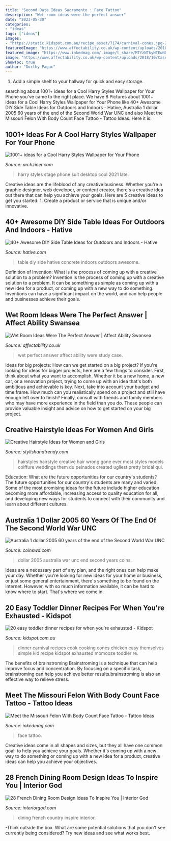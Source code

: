 ```yaml
---
title: "Second Date Ideas Sacramento : Face Tattoo"
description: "Wet room ideas were the perfect answer"
date: "2023-05-30"
categories:
- "ideas"
tags: ["ideas"]
images:
- "https://static.kidspot.com.au/recipe_asset/7174/carnival-cones.jpg-20171121031513~q75,dx720y432u1r1gg,c--.jpg"
featuredImage: "https://www.affectability.co.uk/wp-content/uploads/2018/10/Case-Study-7-1-e1540132681900.jpg"
featured_image: "https://www.inkedmag.com/.image/t_share/MTYzNTkyNTEwNDI4NDI0MTI5/bodycount-face-tattoo-fb.jpg"
image: "https://www.affectability.co.uk/wp-content/uploads/2018/10/Case-Study-7-1-e1540132681900.jpg"
ShowToc: true
author: "Dorthy Pagac"
---
```



1. Add a simple shelf to your hallway for quick and easy storage.

	

		
searching about 1001+ ideas for a Cool Harry Styles Wallpaper for Your Phone you've came to the right place. We have 8 Pictures about 1001+ ideas for a Cool Harry Styles Wallpaper for Your Phone like 40+ Awesome DIY Side Table Ideas for Outdoors and Indoors - Hative, Australia 1 dollar 2005 60 years of the end of the Second World War UNC and also Meet the Missouri Felon With Body Count Face Tattoo - Tattoo Ideas. Here it is:
		
    
## 1001+ Ideas For A Cool Harry Styles Wallpaper For Your Phone

<img loading=lazy src="https://archziner.com/wp-content/uploads/2021/01/photo-from-the-late-late-show-stage-harry-styles-desktop-wallpaper-harry-wearing-black-suit-black-shirt.jpg" onerror="this.onerror=null;this.src='https://tse3.mm.bing.net/th?id=OIP.rkbRXEdQIE2kkr-Xzw5_nAHaNK&amp;pid=15.1';" alt="1001+ ideas for a Cool Harry Styles Wallpaper for Your Phone">

_Source: archziner.com_

>harry styles stage phone suit desktop cool 2021 late. 

	

Creative ideas are the lifeblood of any creative business. Whether you're a graphic designer, web developer, or content creator, there's a creative idea out there that can help you achieve your goals. Here are 5 creative ideas to get you started: 1. Create a product or service that is unique and/or innovative.

    
## 40+ Awesome DIY Side Table Ideas For Outdoors And Indoors - Hative

<img loading=lazy src="https://hative.com/wp-content/uploads/2017/09/side-table-diy/7-side-table-diy-ideas-tutorials.jpg" onerror="this.onerror=null;this.src='https://tse1.mm.bing.net/th?id=OIP._s0VMUbyZotN7eIN5GOdCAHaWZ&amp;pid=15.1';" alt="40+ Awesome DIY Side Table Ideas for Outdoors and Indoors - Hative">

_Source: hative.com_

>table diy side hative concrete indoors outdoors awesome. 

	

Definition of Invention: What is the process of coming up with a creative solution to a problem?
Invention is the process of coming up with a creative solution to a problem. It can be something as simple as coming up with a new idea for a product, or coming up with a new way to do something. Inventions can have a significant impact on the world, and can help people and businesses achieve their goals.

    
## Wet Room Ideas Were The Perfect Answer | Affect Ability Swansea

<img loading=lazy src="https://www.affectability.co.uk/wp-content/uploads/2018/10/Case-Study-7-1-e1540132681900.jpg" onerror="this.onerror=null;this.src='https://tse2.mm.bing.net/th?id=OIP.zwDBb7QepwmdTFyy5kO6FgHaJ4&amp;pid=15.1';" alt="Wet Room Ideas Were The Perfect Answer | Affect Ability Swansea">

_Source: affectability.co.uk_

>wet perfect answer affect ability were study case. 

	

Ideas for big projects: How can we get started on a big project?
If you're looking for ideas for bigger projects, here are a few things to consider. First, think about what you want to accomplish. Whether it be a new home, a new car, or a renovation project, trying to come up with an idea that's both ambitious and achievable is key. Next, take into account your budget and time frame. How much can you realistically spend on a project and still have enough left over to finish? Finally, consult with friends and family members who may have more experience in the field than you do. These people can provide valuable insight and advice on how to get started on your big project.

    
## Creative Hairstyle Ideas For Women And Girls

<img loading=lazy src="http://www.stylishandtrendy.com/wp-content/uploads/2015/04/creative-hairstyle-15.jpg" onerror="this.onerror=null;this.src='https://tse1.mm.bing.net/th?id=OIP.qgG0WFipf7SDrEvLGVb5uwHaJ3&amp;pid=15.1';" alt="Creative Hairstyle Ideas for Women and Girls">

_Source: stylishandtrendy.com_

>hairstyles hairstyle creative hair wrong gone ever most styles models coiffure weddings them du peinados created ugliest pretty bridal qui. 

	

Education: What are the future opportunities for our country's students?
The future opportunities for our country's students are many and varied. Some of the most promising ideas for the future include higher education becoming more affordable, increasing access to quality education for all, and developing new ways for students to connect with their community and learn about different cultures.

    
## Australia 1 Dollar 2005 60 Years Of The End Of The Second World War UNC

<img loading=lazy src="https://coinswd.com/images/watermarked/9/detailed/13420/19395_australia-1-dollar__2005-60th-Anniversary-of-World-War-II-1.JPG" onerror="this.onerror=null;this.src='https://tse4.mm.bing.net/th?id=OIP.a0MY81tn_KusY8j58bn-tAHaHb&amp;pid=15.1';" alt="Australia 1 dollar 2005 60 years of the end of the Second World War UNC">

_Source: coinswd.com_

>dollar 2005 australia war unc end second years coins. 

	

Ideas are a necessary part of any plan, and the right ones can help make your day. Whether you're looking for new ideas for your home or business, or just some general entertainment, there's something to be found on the internet. However, with so much information available, it can be hard to know where to start. That's where we come in.

    
## 20 Easy Toddler Dinner Recipes For When You&#039;re Exhausted - Kidspot

<img loading=lazy src="https://static.kidspot.com.au/recipe_asset/7174/carnival-cones.jpg-20171121031513~q75,dx720y432u1r1gg,c--.jpg" onerror="this.onerror=null;this.src='https://tse1.mm.bing.net/th?id=OIP.41Ixac4SVisyxkaYf84mAQHaEc&amp;pid=15.1';" alt="20 easy toddler dinner recipes for when you&#039;re exhausted - Kidspot">

_Source: kidspot.com.au_

>dinner carnival recipes cook cooking cones chicken easy themselves simple kid recipe kidspot exhausted momooze toddler re. 

	

The benefits of brainstroming
Brainstroming is a technique that can help improve focus and concentration. By focusing on a specific task, brainstroming can help you achieve better results.brainstroming is also an effective way to relieve stress.

    
## Meet The Missouri Felon With Body Count Face Tattoo - Tattoo Ideas

<img loading=lazy src="https://www.inkedmag.com/.image/t_share/MTYzNTkyNTEwNDI4NDI0MTI5/bodycount-face-tattoo-fb.jpg" onerror="this.onerror=null;this.src='https://tse1.mm.bing.net/th?id=OIP.hZvJUxKzHcapfrlvmztHyQHaD4&amp;pid=15.1';" alt="Meet the Missouri Felon With Body Count Face Tattoo - Tattoo Ideas">

_Source: inkedmag.com_

>face tattoo. 

	

Creative ideas come in all shapes and sizes, but they all have one common goal: to help you achieve your goals. Whether it's coming up with a new way to do something or coming up with a new idea for a product, creative ideas can help you achieve your objectives.

    
## 28 French Dining Room Design Ideas To Inspire You | Interior God

<img loading=lazy src="http://interiorgod.com/wp-content/uploads/2016/10/Dining-Room-French-Country-Ideas.jpg" onerror="this.onerror=null;this.src='https://tse3.mm.bing.net/th?id=OIP.k2gT5BF65-ndwL_uoqH9wAHaJ4&amp;pid=15.1';" alt="28 French Dining Room Design Ideas To Inspire You | Interior God">

_Source: interiorgod.com_

>dining french country inspire interior. 

	

-Think outside the box. What are some potential solutions that you don't see currently being considered? Try new ideas and see what works best. 

